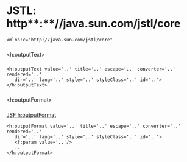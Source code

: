 # JSTL: http**:**//java.sun.com/jstl/core #

```
xmlns:c="http://java.sun.com/jstl/core"
```

### 

&lt;h:outputText&gt;

 ###

```
<h:outputText value='..' title='..' escape='..' converter='..' rendered='..'
   dir='..' lang='..' style='..' styleClass='..' id='..'>
</h:outputText>
```

### 

&lt;h:outputFormat&gt;

 ###

[JSF h:outputFormat](http://myfaces.apache.org/core20/myfaces-impl/tlddoc-facelets/h/outputFormat.html)

```
<h:outputFormat value='..' title='..' escape='..' converter='..' rendered='..'
   dir='..' lang='..' style='..' styleClass='..' id='..'>
   <f:param value='..'/>
   ..
</h:outputFormat>
```